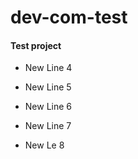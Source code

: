 # dev-com-test
#### Test project

- New Line 4


- New Line 5

- New Line 6

- New Line 7

- New Le 8

